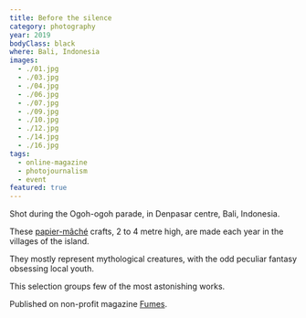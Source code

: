 ```yaml
---
title: Before the silence
category: photography
year: 2019
bodyClass: black
where: Bali, Indonesia
images:
  - ./01.jpg
  - ./03.jpg
  - ./04.jpg
  - ./06.jpg
  - ./07.jpg
  - ./09.jpg
  - ./10.jpg
  - ./12.jpg
  - ./14.jpg
  - ./16.jpg
tags:
  - online-magazine
  - photojournalism
  - event
featured: true
---
```


Shot during the Ogoh-ogoh parade, in Denpasar centre, Bali, Indonesia.

These [papier-mâché](https://en.wikipedia.org/wiki/Papier-m%C3%A2ch%C3%A9) crafts, 2 to 4 metre high,
are made each year in the villages of the island.

They mostly represent mythological creatures,
with the odd peculiar fantasy obsessing local youth.

This selection groups few of the most astonishing works.

Published on non-profit magazine [Fumes](https://fumes.junglestar.org/photo-journalism/before-the-silence/).

